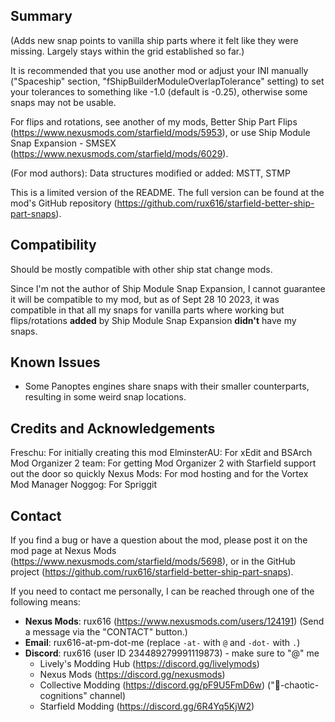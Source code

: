Summary
-------
(Adds new snap points to vanilla ship parts where it felt like they were missing. Largely stays within the grid established so far.)

It is recommended that you use another mod or adjust your INI manually ("Spaceship" section, "fShipBuilderModuleOverlapTolerance" setting) to set your tolerances to something like -1.0 (default is -0.25), otherwise some snaps may not be usable.

For flips and rotations, see another of my mods, Better Ship Part Flips (https://www.nexusmods.com/starfield/mods/5953), or use Ship Module Snap Expansion - SMSEX (https://www.nexusmods.com/starfield/mods/6029).

(For mod authors): Data structures modified or added: MSTT, STMP

This is a limited version of the README. The full version can be found at the mod's GitHub repository (https://github.com/rux616/starfield-better-ship-part-snaps).

Compatibility
-------------
Should be mostly compatible with other ship stat change mods.

Since I'm not the author of Ship Module Snap Expansion, I cannot guarantee it will be compatible to my mod, but as of Sept 28 10 2023, it was compatible in that all my snaps for vanilla parts where working but flips/rotations **added** by Ship Module Snap Expansion **didn't** have my snaps.

Known Issues
------------
- Some Panoptes engines share snaps with their smaller counterparts, resulting in some weird snap locations.

Credits and Acknowledgements
----------------------------
Freschu: For initially creating this mod
ElminsterAU: For xEdit and BSArch
Mod Organizer 2 team: For getting Mod Organizer 2 with Starfield support out the door so quickly
Nexus Mods: For mod hosting and for the Vortex Mod Manager
Noggog: For Spriggit

Contact
-------
If you find a bug or have a question about the mod, please post it on the mod page at Nexus Mods (https://www.nexusmods.com/starfield/mods/5698), or in the GitHub project (https://github.com/rux616/starfield-better-ship-part-snaps).

If you need to contact me personally, I can be reached through one of the following means:
- **Nexus Mods**: rux616 (https://www.nexusmods.com/users/124191) (Send a message via the "CONTACT" button.)
- **Email**: rux616-at-pm-dot-me (replace `-at-` with `@` and `-dot-` with `.`)
- **Discord**: rux616 (user ID 234489279991119873) - make sure to "@" me
    - Lively's Modding Hub (https://discord.gg/livelymods)
    - Nexus Mods (https://discord.gg/nexusmods)
    - Collective Modding (https://discord.gg/pF9U5FmD6w) ("🔧-chaotic-cognitions" channel)
    - Starfield Modding (https://discord.gg/6R4Yq5KjW2)
